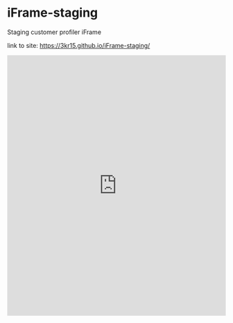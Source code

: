 # iFrame-staging
Staging customer profiler iFrame

link to site: https://3kr15.github.io/iFrame-staging/

<iframe 
  src="https://abc.pints.ai/customer-profiler-abcd" 
  width="100%" 
  height="600px" 
  frameborder="0"
  title="Pints AI Customer Profiler">
</iframe>
